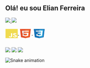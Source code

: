 ## Olá! eu sou Elian Ferreira


<div>
  <a href="https://github.com/elianferreira">
  <img height="160em" src="https://github-readme-stats.vercel.app/api?username=elianferreira&show_icons=true&theme=omni&include_all_commits=true&count_private=true"/>
  <img height="180em" src="https://github-readme-stats.vercel.app/api/top-langs/?username=elianferreira&layout=compact&langs_count=7&theme=omni"/>
</div>
<div style="display: inline_block"><br>
  <img align="center" alt="EF-Js" height="30" width="40" src="https://raw.githubusercontent.com/devicons/devicon/master/icons/javascript/javascript-plain.svg">
<!--   <img align="center" alt="EF-Ts" height="30" width="40" src="https://raw.githubusercontent.com/devicons/devicon/master/icons/typescript/typescript-plain.svg"> -->
<!--   <img align="center" alt="EF-React" height="30" width="40" src="https://raw.githubusercontent.com/devicons/devicon/master/icons/react/react-original.svg"> -->
  <img align="center" alt="EF-HTML" height="30" width="40" src="https://raw.githubusercontent.com/devicons/devicon/master/icons/html5/html5-original.svg">
  <img align="center" alt="EF-CSS" height="30" width="40" src="https://raw.githubusercontent.com/devicons/devicon/master/icons/css3/css3-original.svg">
</div>


##
  
<div>
    
  <a href="https://www.instagram.com/ferreira_en/" target="_blank"><img src="https://img.shields.io/badge/-Instagram-%23E4405F?style=for-the-badge&logo=instagram&logoColor=white" target="_blank"></a>
  <a href = "mailto:ferreira_en@outloo.com"><img src="https://img.shields.io/badge/-Gmail-%23333?style=for-the-badge&logo=gmail&logoColor=white" target="_blank"></a>
  <a href="http://linkedin.com/in/ferreira-en" target="_blank"><img src="https://img.shields.io/badge/-LinkedIn-%230077B5?style=for-the-badge&logo=linkedin&logoColor=white" target="_blank"></a> 
  
  ![Snake animation](https://github.com/elianferreira/elianferreira/blob/output/github-contribution-grid-snake.svg)
  
</div>
